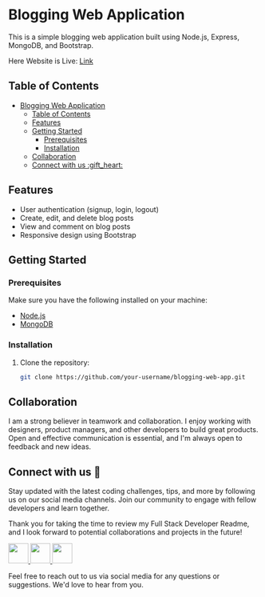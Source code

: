 # Blogging Web Application

This is a simple blogging web application built using Node.js, Express, MongoDB, and Bootstrap.

Here Website is Live: [Link]()

## Table of Contents
- [Blogging Web Application](#blogging-web-application)
  - [Table of Contents](#table-of-contents)
  - [Features](#features)
  - [Getting Started](#getting-started)
    - [Prerequisites](#prerequisites)
    - [Installation](#installation)
  - [Collaboration](#collaboration)
  - [Connect with us :gift\_heart:](#connect-with-us-gift_heart)

## Features
- User authentication (signup, login, logout)
- Create, edit, and delete blog posts
- View and comment on blog posts
- Responsive design using Bootstrap

## Getting Started

### Prerequisites
Make sure you have the following installed on your machine:

- [Node.js](https://nodejs.org/)
- [MongoDB](https://www.mongodb.com/)

### Installation

1. Clone the repository:

   ```bash
   git clone https://github.com/your-username/blogging-web-app.git

## Collaboration
I am a strong believer in teamwork and collaboration. I enjoy working with designers, product managers, and other developers to build great products. Open and effective communication is essential, and I'm always open to feedback and new ideas.

## Connect with us :gift_heart:
Stay updated with the latest coding challenges, tips, and more by following us on our social media channels. Join our community to engage with fellow developers and learn together.

Thank you for taking the time to review my Full Stack Developer Readme, and I look forward to potential collaborations and projects in the future!

<div>
  <a href="https://www.linkedin.com/in/abhishekkushwahaa/">
    <img src="https://upload.wikimedia.org/wikipedia/commons/thumb/c/ca/LinkedIn_logo_initials.png/640px-LinkedIn_logo_initials.png" width="40" height="40">
  </a>
  <a href="https://www.instagram.com/abhishekkushwaha.me/">
    <img src="https://www.freepnglogos.com/uploads/logo-ig-png/logo-ig-instagram-new-logo-vector-download-13.png" width="40" height="40">
  </a>
  <a href="https://twitter.com/AbhishekKushwaa">
    <img src="https://upload.wikimedia.org/wikipedia/commons/5/57/X_logo_2023_%28white%29.png" width="40" height="40">
  </a>
</div>

Feel free to reach out to us via social media for any questions or suggestions. We'd love to hear from you.